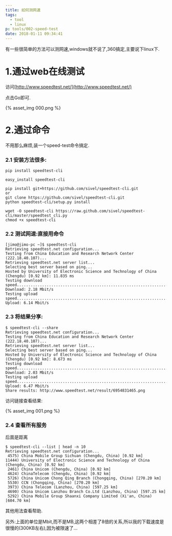 ```yaml
---
title: 如何测网速
tags:
  - tool
  - linux
p: tools/002-speed-test
date: 2018-01-11 09:34:41
---
```

有一些很简单的方法可以测网速,windows就不说了,360搞定,主要说下linux下.

# 1.通过web在线测试
访问[http://www.speedtest.net/](http://www.speedtest.net/)

点击Go即可.

{% asset_img 000.png %}

# 2.通过命令
不用那么麻烦,装一个speed-test命令搞定.

### 2.1 安装方法很多:
```
pip install speedtest-cli

easy_install speedtest-cli

pip install git+https://github.com/sivel/speedtest-cli.git
or
git clone https://github.com/sivel/speedtest-cli.git
python speedtest-cli/setup.py install

wget -O speedtest-cli https://raw.github.com/sivel/speedtest-cli/master/speedtest_cli.py
chmod +x speedtest-cli
```

### 2.2 测试网速:直接用命令
```shell
[jimo@jimo-pc ~]$ speedtest-cli
Retrieving speedtest.net configuration...
Testing from China Education and Research Network Center (222.18.40.107)...
Retrieving speedtest.net server list...
Selecting best server based on ping...
Hosted by University of Electronic Science and Technology of China (Chengdu) [0.92 km]: 11.835 ms
Testing download speed................................................................................
Download: 2.18 Mbit/s
Testing upload speed......................................................................................................
Upload: 6.14 Mbit/s
```
### 2.3 将结果分享:
```
$ speedtest-cli --share
Retrieving speedtest.net configuration...
Testing from China Education and Research Network Center (222.18.40.107)...
Retrieving speedtest.net server list...
Selecting best server based on ping...
Hosted by University of Electronic Science and Technology of China (Chengdu) [0.92 km]: 8.673 ms
Testing download speed................................................................................
Download: 2.03 Mbit/s
Testing upload speed......................................................................................................
Upload: 6.47 Mbit/s
Share results: http://www.speedtest.net/result/6954831465.png
```
访问链接查看结果:

{% asset_img 001.png %}

### 2.4 查看所有服务
后面是距离
```shell
$ speedtest-cli --list | head -n 10
Retrieving speedtest.net configuration...
 4575) China Mobile Group Sichuan (Chengdu, China) [0.92 km]
11444) University of Electronic Science and Technology of China (Chengdu, China) [0.92 km]
 2461) China Unicom (Chengdu, China) [0.92 km]
 4624) ChinaTelecom (Chengdu, China) [0.92 km]
 5726) China Unicom Chong Qing Branch (Chongqing, China) [270.20 km]
 5530) CCN (Chongqing, China) [270.20 km]
 3973) China Telecom (Lanzhou, China) [597.25 km]
 4690) China Unicom Lanzhou Branch Co.Ltd (Lanzhou, China) [597.25 km]
 5292) China Mobile Group Shaanxi Company Limited (Xi'an, China) [604.70 km]
```

其他用法查看帮助.

另外:上面的单位是Mbit,而不是MB,这两个相差了8倍的关系,所以我的下载速度是很慢的(300KB左右),因为被限速了...